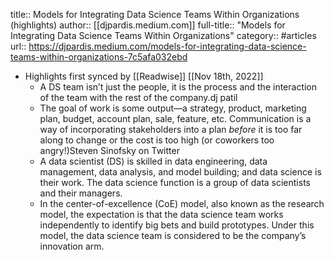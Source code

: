 title:: Models for Integrating Data Science Teams Within Organizations (highlights)
author:: [[djpardis.medium.com]]
full-title:: "Models for Integrating Data Science Teams Within Organizations"
category:: #articles
url:: https://djpardis.medium.com/models-for-integrating-data-science-teams-within-organizations-7c5afa032ebd

- Highlights first synced by [[Readwise]] [[Nov 18th, 2022]]
	- A DS team isn’t just the people, it is the process and the interaction of the team with the rest of the company.dj patil
	- The goal of work is some output—a strategy, product, marketing plan, budget, account plan, sale, feature, etc. Communication is a way of incorporating stakeholders into a plan *before* it is too far along to change or the cost is too high (or coworkers too angry!)Steven Sinofsky on Twitter
	- A data scientist (DS) is skilled in data engineering, data management, data analysis, and model building; and data science is their work. The data science function is a group of data scientists and their managers.
	- In the center-of-excellence (CoE) model, also known as the research model, the expectation is that the data science team works independently to identify big bets and build prototypes. Under this model, the data science team is considered to be the company’s innovation arm.